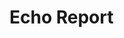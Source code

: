# Echo Report

<!-- ocirun python python echo.py oui non -->
<!-- ocirun python python echo.py another echo for fun -->
<!-- ocirun alpine yes 42 | head -n4 | sed -z "s/\n/  \n/g" -->


